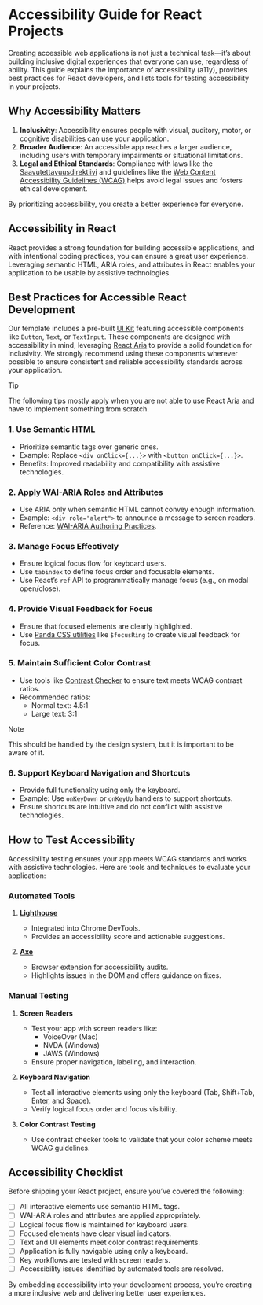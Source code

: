 # Accessibility Guide for React Projects

Creating accessible web applications is not just a technical task—it’s about building inclusive digital experiences that everyone can use, regardless of ability. This guide explains the importance of accessibility (a11y), provides best practices for React developers, and lists tools for testing accessibility in your projects.

## Why Accessibility Matters

1. **Inclusivity**: Accessibility ensures people with visual, auditory, motor, or cognitive disabilities can use your application.
2. **Broader Audience**: An accessible app reaches a larger audience, including users with temporary impairments or situational limitations.
3. **Legal and Ethical Standards**: Compliance with laws like the [Saavutettavuusdirektiivi](https://www.saavutettavuusvaatimukset.fi/en) and guidelines like the [Web Content Accessibility Guidelines (WCAG)](https://www.w3.org/TR/WCAG21/) helps avoid legal issues and fosters ethical development.

By prioritizing accessibility, you create a better experience for everyone.

## Accessibility in React

React provides a strong foundation for building accessible applications, and with intentional coding practices, you can ensure a great user experience. Leveraging semantic HTML, ARIA roles, and attributes in React enables your application to be usable by assistive technologies.

## Best Practices for Accessible React Development

Our template includes a pre-built [UI Kit](/client/src/components/uikit/) featuring accessible components like `Button`, `Text`, or `TextInput`. These components are designed with accessibility in mind, leveraging [React Aria](https://react-spectrum.adobe.com/react-aria/index.html) to provide a solid foundation for inclusivity. We strongly recommend using these components wherever possible to ensure consistent and reliable accessibility standards across your application.

> [!TIP]
> The following tips mostly apply when you are not able to use React Aria and have to implement something from scratch.

### 1. Use Semantic HTML

- Prioritize semantic tags over generic ones.
- Example: Replace `<div onClick={...}>` with `<button onClick={...}>`.
- Benefits: Improved readability and compatibility with assistive technologies.

### 2. Apply WAI-ARIA Roles and Attributes

- Use ARIA only when semantic HTML cannot convey enough information.
- Example: `<div role="alert">` to announce a message to screen readers.
- Reference: [WAI-ARIA Authoring Practices](https://www.w3.org/TR/wai-aria-practices/).

### 3. Manage Focus Effectively

- Ensure logical focus flow for keyboard users.
- Use `tabindex` to define focus order and focusable elements.
- Use React’s `ref` API to programmatically manage focus (e.g., on modal open/close).

### 4. Provide Visual Feedback for Focus

- Ensure that focused elements are clearly highlighted.
- Use [Panda CSS utilities](/client/src/styled-system/setup/utilities.ts) like `$focusRing` to create visual feedback for focus.

### 5. Maintain Sufficient Color Contrast

- Use tools like [Contrast Checker](https://webaim.org/resources/contrastchecker/) to ensure text meets WCAG contrast ratios.
- Recommended ratios:
  - Normal text: 4.5:1
  - Large text: 3:1

> [!NOTE]
> This should be handled by the design system, but it is important to be aware of it.

### 6. Support Keyboard Navigation and Shortcuts

- Provide full functionality using only the keyboard.
- Example: Use `onKeyDown` or `onKeyUp` handlers to support shortcuts.
- Ensure shortcuts are intuitive and do not conflict with assistive technologies.

## How to Test Accessibility

Accessibility testing ensures your app meets WCAG standards and works with assistive technologies. Here are tools and techniques to evaluate your application:

### Automated Tools

1. **[Lighthouse](https://developers.google.com/web/tools/lighthouse)**

   - Integrated into Chrome DevTools.
   - Provides an accessibility score and actionable suggestions.

2. **[Axe](https://www.deque.com/axe/)**
   - Browser extension for accessibility audits.
   - Highlights issues in the DOM and offers guidance on fixes.

### Manual Testing

1. **Screen Readers**

   - Test your app with screen readers like:
     - VoiceOver (Mac)
     - NVDA (Windows)
     - JAWS (Windows)
   - Ensure proper navigation, labeling, and interaction.

2. **Keyboard Navigation**

   - Test all interactive elements using only the keyboard (Tab, Shift+Tab, Enter, and Space).
   - Verify logical focus order and focus visibility.

3. **Color Contrast Testing**
   - Use contrast checker tools to validate that your color scheme meets WCAG guidelines.

## Accessibility Checklist

Before shipping your React project, ensure you’ve covered the following:

- [ ] All interactive elements use semantic HTML tags.
- [ ] WAI-ARIA roles and attributes are applied appropriately.
- [ ] Logical focus flow is maintained for keyboard users.
- [ ] Focused elements have clear visual indicators.
- [ ] Text and UI elements meet color contrast requirements.
- [ ] Application is fully navigable using only a keyboard.
- [ ] Key workflows are tested with screen readers.
- [ ] Accessibility issues identified by automated tools are resolved.

By embedding accessibility into your development process, you’re creating a more inclusive web and delivering better user experiences.
